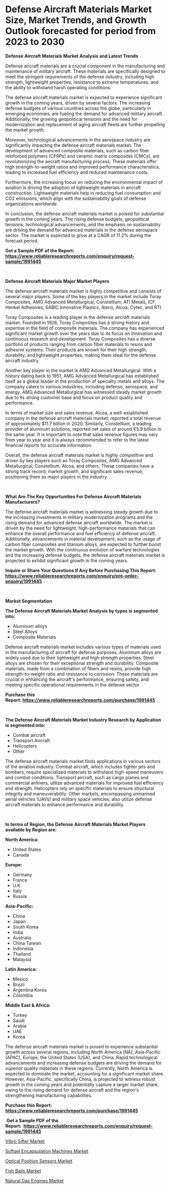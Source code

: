 <p><h1>Defense Aircraft Materials Market Size, Market Trends, and Growth Outlook forecasted for period from 2023 to 2030</h1></p><p><strong>Defense Aircraft Materials Market Analysis and Latest Trends</strong></p>
<p><p>Defense aircraft materials are a crucial component in the manufacturing and maintenance of military aircraft. These materials are specifically designed to meet the stringent requirements of the defense industry, including high strength, lightweight properties, resistance to extreme temperatures, and the ability to withstand harsh operating conditions.</p><p>The defense aircraft materials market is expected to experience significant growth in the coming years, driven by several factors. The increasing defense budgets of various countries across the globe, particularly in emerging economies, are fueling the demand for advanced military aircraft. Additionally, the growing geopolitical tensions and the need for modernization and replacement of aging aircraft fleets are further propelling the market growth.</p><p>Moreover, technological advancements in the aerospace industry are significantly impacting the defense aircraft materials market. The development of advanced composite materials, such as carbon fiber reinforced polymers (CFRPs) and ceramic matrix composites (CMCs), are revolutionizing the aircraft manufacturing process. These materials offer high strength-to-weight ratios and improved performance characteristics, leading to increased fuel efficiency and reduced maintenance costs.</p><p>Furthermore, the increasing focus on reducing the environmental impact of aviation is driving the adoption of lightweight materials in aircraft construction. Lightweight materials help in reducing fuel consumption and CO2 emissions, which align with the sustainability goals of defense organizations worldwide.</p><p>In conclusion, the defense aircraft materials market is poised for substantial growth in the coming years. The rising defense budgets, geopolitical tensions, technological advancements, and the emphasis on sustainability are driving the demand for advanced materials in the defense aerospace sector. The market is expected to grow at a CAGR of 11.2% during the forecast period.</p></p>
<p><strong>Get a Sample PDF of the Report:&nbsp; <a href="https://www.reliableresearchreports.com/enquiry/request-sample/1991445">https://www.reliableresearchreports.com/enquiry/request-sample/1991445</a></strong></p>
<p>&nbsp;</p>
<p><strong>Defense Aircraft Materials Major Market Players</strong></p>
<p><p>The defense aircraft materials market is highly competitive and consists of several major players. Some of the key players in the market include Toray Composites, AMG Advanced Metallurgical, Constellium, ATI Metals, ICF, Henkel Adhesives, SABIC Innovative Plastics, Aleris, Alcoa, Cytec, and RTI.</p><p>Toray Composites is a leading player in the defense aircraft materials market. Founded in 1926, Toray Composites has a strong history and expertise in the field of composite materials. The company has experienced significant market growth over the years due to its focus on innovation and continuous research and development. Toray Composites has a diverse portfolio of products ranging from carbon fiber materials to resins and adhesive systems. Their products are known for their high strength, durability, and lightweight properties, making them ideal for the defense aircraft industry.</p><p>Another key player in the market is AMG Advanced Metallurgical. With a history dating back to 1951, AMG Advanced Metallurgical has established itself as a global leader in the production of specialty metals and alloys. The company caters to various industries, including defense, aerospace, and energy. AMG Advanced Metallurgical has witnessed steady market growth due to its strong customer base and focus on product quality and performance.</p><p>In terms of market size and sales revenue, Alcoa, a well-established company in the defense aircraft materials market, reported a total revenue of approximately $11.7 billion in 2020. Similarly, Constellium, a leading provider of aluminum solutions, reported net sales of around €5.9 billion in the same year. It is important to note that sales revenue figures may vary from year to year and it is always recommended to refer to the latest financial reports for accurate information.</p><p>Overall, the defense aircraft materials market is highly competitive and driven by key players such as Toray Composites, AMG Advanced Metallurgical, Constellium, Alcoa, and others. These companies have a strong track record, market growth, and significant sales revenue, positioning them as major players in the industry.</p></p>
<p>&nbsp;</p>
<p><strong>What Are The Key Opportunities For Defense Aircraft Materials Manufacturers?</strong></p>
<p><p>The defense aircraft materials market is witnessing steady growth due to the increasing investments in military modernization programs and the rising demand for advanced defense aircraft worldwide. The market is driven by the need for lightweight, high-performance materials that can enhance the overall performance and fuel efficiency of defense aircraft. Additionally, advancements in material development, such as the usage of carbon fiber composites and titanium alloys, are expected to further boost the market growth. With the continuous evolution of warfare technologies and the increasing defense budgets, the defense aircraft materials market is projected to exhibit significant growth in the coming years.</p></p>
<p><strong>Inquire or Share Your Questions If Any Before Purchasing This Report: <a href="https://www.reliableresearchreports.com/enquiry/pre-order-enquiry/1991445">https://www.reliableresearchreports.com/enquiry/pre-order-enquiry/1991445</a></strong></p>
<p>&nbsp;</p>
<p><strong>Market Segmentation</strong></p>
<p><strong>The Defense Aircraft Materials Market Analysis by types is segmented into:</strong></p>
<p><ul><li>Aluminum alloys</li><li>Steel Alloys</li><li>Composite Materials</li></ul></p>
<p><p>Defense aircraft materials market includes various types of materials used in the manufacturing of aircraft for defense purposes. Aluminum alloys are widely used due to their lightweight and high strength properties. Steel alloys are chosen for their exceptional strength and durability. Composite materials, made from a combination of fibers and resins, provide high strength-to-weight ratio and resistance to corrosion. These materials are crucial in enhancing the aircraft's performance, ensuring safety, and meeting specific operational requirements in the defense sector.</p></p>
<p><strong>Purchase this Report:&nbsp;<a href="https://www.reliableresearchreports.com/purchase/1991445">https://www.reliableresearchreports.com/purchase/1991445</a></strong></p>
<p>&nbsp;</p>
<p><strong>The Defense Aircraft Materials Market Industry Research by Application is segmented into:</strong></p>
<p><ul><li>Combat aircraft</li><li>Transport Aircraft</li><li>Helicopters</li><li>Other</li></ul></p>
<p><p>The defense aircraft materials market finds applications in various sectors of the aviation industry. Combat aircraft, which includes fighter jets and bombers, require specialized materials to withstand high-speed maneuvers and combat conditions. Transport aircraft, such as cargo planes and commercial airliners, utilize advanced materials for improved fuel efficiency and strength. Helicopters rely on specific materials to ensure structural integrity and maneuverability. Other markets, encompassing unmanned aerial vehicles (UAVs) and military space vehicles, also utilize defense aircraft materials to enhance performance and durability.</p></p>
<p>&nbsp;</p>
<p><strong>In terms of Region, the Defense Aircraft Materials Market Players available by Region are:</strong></p>
<p>
    <p> <strong> North America: </strong>
        <ul>
            <li>United States</li>
            <li>Canada</li>
        </ul>
        </p> 
    <p> <strong> Europe: </strong>
        <ul>
            <li>Germany</li>
            <li>France</li>
            <li>U.K.</li>
            <li>Italy</li>
            <li>Russia</li>
        </ul>
        </p> 
    <p> <strong> Asia-Pacific: </strong>
        <ul>
            <li>China</li>
            <li>Japan</li>
            <li>South Korea</li>
            <li>India</li>
            <li>Australia</li>
            <li>China Taiwan</li>
            <li>Indonesia</li>
            <li>Thailand</li>
            <li>Malaysia</li>
        </ul>
        </p> 
    <p> <strong> Latin America: </strong>
        <ul>
            <li>Mexico</li>
            <li>Brazil</li>
            <li>Argentina Korea</li>
            <li>Colombia</li>
        </ul>
        </p> 
    <p> <strong> Middle East & Africa: </strong>
        <ul>
            <li>Turkey</li>
            <li>Saudi</li>
            <li>Arabia</li>
            <li>UAE</li>
            <li>Korea</li>
        </ul>
    </p>
    </p>
<p><p>The defense aircraft materials market is poised to experience substantial growth across several regions, including North America (NA), Asia-Pacific (APAC), Europe, the United States (USA), and China. Rapid technological advancements and increasing defense budgets are driving the demand for superior quality materials in these regions. Currently, North America is expected to dominate the market, accounting for a significant market share. However, Asia-Pacific, specifically China, is projected to witness robust growth in the coming years and potentially capture a larger market share, owing to the rising demand for defense aircraft and the region's strengthening manufacturing capabilities.</p></p>
<p><strong>Purchase this Report: <a href="https://www.reliableresearchreports.com/purchase/1991445">https://www.reliableresearchreports.com/purchase/1991445</a></strong></p>
<p>&nbsp;<strong>Get a Sample PDF of the Report:&nbsp;&nbsp;<a href="https://www.reliableresearchreports.com/enquiry/request-sample/1991445">https://www.reliableresearchreports.com/enquiry/request-sample/1991445</a></strong></p>
<p><strong></strong></p>
<p><p><a href="https://medium.com/@sheetal.reportprime/vibro-sifter-market-insights-into-market-cagr-market-trends-and-growth-strategies-7733cd639b7d">Vibro Sifter Market</a></p><p><a href="https://medium.com/@reportprime05/softgel-encapsulation-machines-market-exploring-market-share-market-trends-and-future-growth-74ee753dacf8">Softgel Encapsulation Machines Market</a></p><p><a href="https://medium.com/@hesterorn1944/optical-position-sensors-market-competitive-analysis-market-trends-and-forecast-to-2030-086c3e16cb74">Optical Position Sensors Market</a></p><p><a href="https://medium.com/@josueherzog/fish-balls-market-outlook-industry-overview-and-forecast-2023-to-2030-57df95eedd3c">Fish Balls Market</a></p><p><a href="https://medium.com/@reportprime04/natural-gas-engines-market-size-and-market-trends-complete-industry-overview-2023-to-2030-7f40d3ada926">Natural Gas Engines Market</a></p></p>